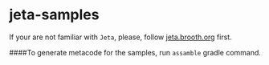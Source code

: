 # jeta-samples

If your are not familiar with `Jeta`, please, follow [jeta.brooth.org](http://jeta.brooth.org) first.


####To generate metacode for the samples, run `assamble` gradle command.
